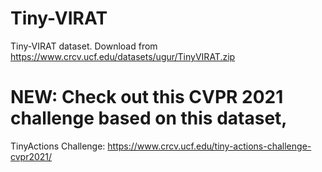 # Tiny-VIRAT
Tiny-VIRAT dataset. Download from https://www.crcv.ucf.edu/datasets/ugur/TinyVIRAT.zip

# NEW: Check out this CVPR 2021 challenge based on this dataset,

TinyActions Challenge: https://www.crcv.ucf.edu/tiny-actions-challenge-cvpr2021/
